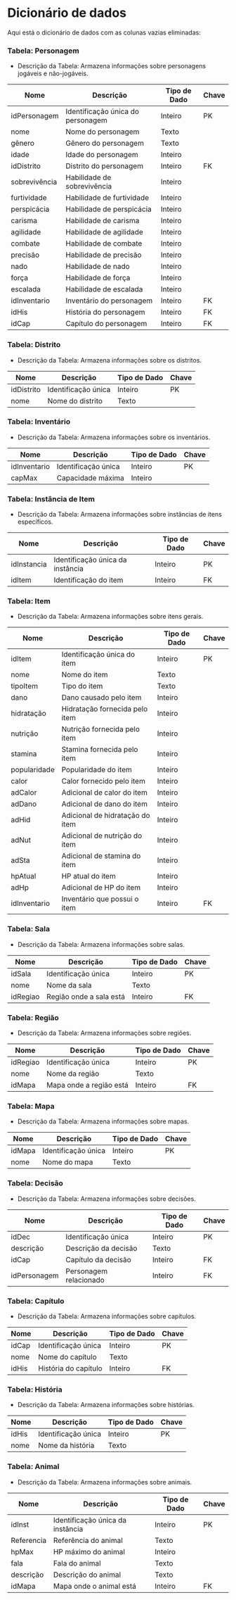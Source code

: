 # Dicionário de dados

Aqui está o dicionário de dados com as colunas vazias eliminadas:

### Tabela: Personagem

- Descrição da Tabela: Armazena informações sobre personagens jogáveis e não-jogáveis.

| Nome         | Descrição                            | Tipo de Dado | Chave | 
| ------------ | ------------------------------------ | ------------ | ----- | 
| idPersonagem | Identificação única do personagem    | Inteiro      | PK    | 
| nome         | Nome do personagem                   | Texto        |       | 
| gênero       | Gênero do personagem                 | Texto        |       | 
| idade        | Idade do personagem                  | Inteiro      |       | 
| idDistrito   | Distrito do personagem               | Inteiro      | FK    | 
| sobrevivência| Habilidade de sobrevivência          | Inteiro      |       | 
| furtividade  | Habilidade de furtividade            | Inteiro      |       | 
| perspicácia  | Habilidade de perspicácia            | Inteiro      |       | 
| carisma      | Habilidade de carisma                | Inteiro      |       | 
| agilidade    | Habilidade de agilidade              | Inteiro      |       | 
| combate      | Habilidade de combate                | Inteiro      |       | 
| precisão     | Habilidade de precisão               | Inteiro      |       | 
| nado         | Habilidade de nado                   | Inteiro      |       | 
| força        | Habilidade de força                  | Inteiro      |       | 
| escalada     | Habilidade de escalada               | Inteiro      |       | 
| idInventario | Inventário do personagem             | Inteiro      | FK    | 
| idHis        | História do personagem               | Inteiro      | FK    | 
| idCap        | Capítulo do personagem               | Inteiro      | FK    | 

### Tabela: Distrito

- Descrição da Tabela: Armazena informações sobre os distritos.

| Nome       | Descrição                | Tipo de Dado | Chave | 
| ---------- | ------------------------ | ------------ | ----- | 
| idDistrito | Identificação única      | Inteiro      | PK    | 
| nome       | Nome do distrito         | Texto        |       | 

### Tabela: Inventário

- Descrição da Tabela: Armazena informações sobre os inventários.

| Nome       | Descrição                | Tipo de Dado | Chave | 
| ---------- | ------------------------ | ------------ | ----- | 
| idInventario | Identificação única    | Inteiro      | PK    | 
| capMax     | Capacidade máxima        | Inteiro      |       | 

### Tabela: Instância de Item

- Descrição da Tabela: Armazena informações sobre instâncias de itens específicos.

| Nome        | Descrição                           | Tipo de Dado | Chave | 
| ----------- | ----------------------------------- | ------------ | ----- | 
| idInstancia | Identificação única da instância    | Inteiro      | PK    | 
| idItem      | Identificação do item               | Inteiro      | FK    | 

### Tabela: Item

- Descrição da Tabela: Armazena informações sobre itens gerais.

| Nome         | Descrição                           | Tipo de Dado | Chave | 
| ------------ | ----------------------------------- | ------------ | ----- | 
| idItem       | Identificação única do item         | Inteiro      | PK    | 
| nome         | Nome do item                        | Texto        |       | 
| tipoItem     | Tipo do item                        | Texto        |       | 
| dano         | Dano causado pelo item              | Inteiro      |       | 
| hidratação   | Hidratação fornecida pelo item      | Inteiro      |       | 
| nutrição     | Nutrição fornecida pelo item        | Inteiro      |       | 
| stamina      | Stamina fornecida pelo item         | Inteiro      |       | 
| popularidade | Popularidade do item                | Inteiro      |       | 
| calor        | Calor fornecido pelo item           | Inteiro      |       | 
| adCalor      | Adicional de calor do item          | Inteiro      |       | 
| adDano       | Adicional de dano do item           | Inteiro      |       | 
| adHid        | Adicional de hidratação do item     | Inteiro      |       | 
| adNut        | Adicional de nutrição do item       | Inteiro      |       | 
| adSta        | Adicional de stamina do item        | Inteiro      |       | 
| hpAtual      | HP atual do item                    | Inteiro      |       | 
| adHp         | Adicional de HP do item             | Inteiro      |       | 
| idInventario | Inventário que possui o item        | Inteiro      | FK    | 

### Tabela: Sala

- Descrição da Tabela: Armazena informações sobre salas.

| Nome       | Descrição                | Tipo de Dado | Chave | 
| ---------- | ------------------------ | ------------ | ----- | 
| idSala     | Identificação única      | Inteiro      | PK    | 
| nome       | Nome da sala             | Texto        |       | 
| idRegiao   | Região onde a sala está  | Inteiro      | FK    | 

### Tabela: Região

- Descrição da Tabela: Armazena informações sobre regiões.

| Nome       | Descrição                | Tipo de Dado | Chave | 
| ---------- | ------------------------ | ------------ | ----- | 
| idRegiao   | Identificação única      | Inteiro      | PK    | 
| nome       | Nome da região           | Texto        |       | 
| idMapa     | Mapa onde a região está  | Inteiro      | FK    | 

### Tabela: Mapa

- Descrição da Tabela: Armazena informações sobre mapas.

| Nome       | Descrição                | Tipo de Dado | Chave | 
| ---------- | ------------------------ | ------------ | ----- | 
| idMapa     | Identificação única      | Inteiro      | PK    | 
| nome       | Nome do mapa             | Texto        |       | 

### Tabela: Decisão

- Descrição da Tabela: Armazena informações sobre decisões.

| Nome       | Descrição                  | Tipo de Dado | Chave | 
| ---------- | -------------------------- | ------------ | ----- | 
| idDec      | Identificação única        | Inteiro      | PK    | 
| descrição  | Descrição da decisão       | Texto        |       | 
| idCap      | Capítulo da decisão        | Inteiro      | FK    | 
| idPersonagem | Personagem relacionado    | Inteiro      | FK    | 

### Tabela: Capítulo

- Descrição da Tabela: Armazena informações sobre capítulos.

| Nome       | Descrição                | Tipo de Dado | Chave | 
| ---------- | ------------------------ | ------------ | ----- | 
| idCap      | Identificação única      | Inteiro      | PK    | 
| nome       | Nome do capítulo         | Texto        |       | 
| idHis      | História do capítulo     | Inteiro      | FK    | 

### Tabela: História

- Descrição da Tabela: Armazena informações sobre histórias.

| Nome       | Descrição                | Tipo de Dado | Chave | 
| ---------- | ------------------------ | ------------ | ----- | 
| idHis      | Identificação única      | Inteiro      | PK    | 
| nome       | Nome da história         | Texto        |       | 

### Tabela: Animal

- Descrição da Tabela: Armazena informações sobre animais.

| Nome         | Descrição                            | Tipo de Dado | Chave | 
| ------------ | ------------------------------------ | ------------ | ----- | 
| idInst       | Identificação única da instância     | Inteiro      | PK    | 
| Referencia   | Referência do animal                 | Texto        |       | 
| hpMax        | HP máximo do animal                  | Inteiro      |       | 
| fala         | Fala do animal                       | Texto        |       | 
| descrição    | Descrição do animal                  | Texto        |       | 
| idMapa       | Mapa onde o animal está              | Inteiro      | FK    | 
